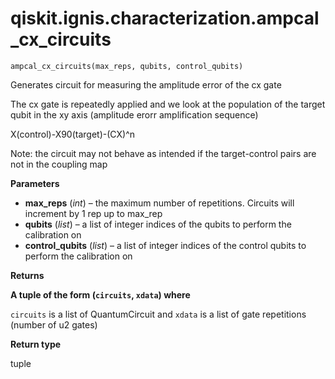 # qiskit.ignis.characterization.ampcal\_cx\_circuits

<span id="undefined" />

`ampcal_cx_circuits(max_reps, qubits, control_qubits)`

Generates circuit for measuring the amplitude error of the cx gate

The cx gate is repeatedly applied and we look at the population of the target qubit in the xy axis (amplitude erorr amplification sequence)

X(control)-X90(target)-(CX)^n

Note: the circuit may not behave as intended if the target-control pairs are not in the coupling map

**Parameters**

*   **max\_reps** (*int*) – the maximum number of repetitions. Circuits will increment by 1 rep up to max\_rep
*   **qubits** (*list*) – a list of integer indices of the qubits to perform the calibration on
*   **control\_qubits** (*list*) – a list of integer indices of the control qubits to perform the calibration on

**Returns**

**A tuple of the form (`circuits`, `xdata`) where**

`circuits` is a list of QuantumCircuit and `xdata` is a list of gate repetitions (number of u2 gates)

**Return type**

tuple
